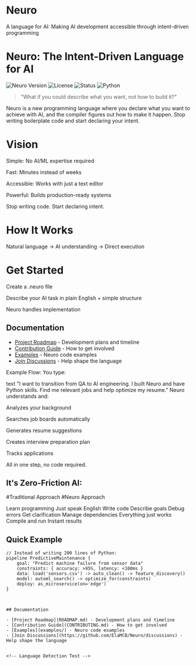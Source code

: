 # Neuro
A language for AI: Making AI development accessible through intent-driven programming

# Neuro: The Intent-Driven Language for AI

![Neuro Version](https://img.shields.io/badge/version-0.1-blue)
![License](https://img.shields.io/badge/license-MIT-green)
![Status](https://img.shields.io/badge/status-pre--alpha-orange)
![Python](https://img.shields.io/badge/python-3.8%2B-blue)

> "What if you could describe what you want, not how to build it?"

Neuro is a new programming language where you declare what you want to achieve with AI, and the compiler figures out how to make it happen. Stop writing boilerplate code and start declaring your intent.

# Vision
Simple: No AI/ML expertise required

Fast: Minutes instead of weeks

Accessible: Works with just a text editor

Powerful: Builds production-ready systems

Stop writing code. Start declaring intent.

# How It Works

Natural language → AI understanding → Direct execution

# Get Started
Create a .neuro file

Describe your AI task in plain English + simple structure

Neuro handles implementation
## Documentation

- [Project Roadmap](ROADMAP.md) - Development plans and timeline
- [Contribution Guide](CONTRIBUTING.md) - How to get involved  
- [Examples](examples/) - Neuro code examples
- [Join Discussions](https://github.com/ElaMCB/Neuro/discussions) - Help shape the language


Example Flow:
You type:

text
"I want to transition from QA to AI engineering. I built Neuro and have Python skills. Find me relevant jobs and help optimize my resume."
Neuro understands and:

Analyzes your background

Searches job boards automatically

Generates resume suggestions

Creates interview preparation plan

Tracks applications

All in one step, no code required.

## It's Zero-Friction AI:

#Traditional Approach	   #Neuro Approach

Learn programming	      Just speak English
Write code	              Describe goals
Debug errors	          Get clarification
Manage dependencies	      Everything just works
Compile and run	          Instant results

## Quick Example

```neuro
// Instead of writing 200 lines of Python:
pipeline PredictiveMaintenance {
    goal: "Predict machine failure from sensor data"
    constraints: { accuracy: >95%, latency: <100ms }
    data: load('sensors.csv') -> auto_clean() -> feature_discovery()
    model: automl_search() -> optimize_for(constraints)
    deploy: as_microservice(on='edge')
}



## Documentation

- [Project Roadmap](ROADMAP.md) - Development plans and timeline
- [Contribution Guide](CONTRIBUTING.md) - How to get involved  
- [Examples](examples/) - Neuro code examples
- [Join Discussions](https://github.com/ElaMCB/Neuro/discussions) - Help shape the language


<!-- Language Detection Test -->
